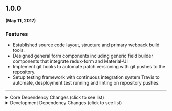 ## 1.0.0
**(May 11, 2017)**

### Features

* Established source code layout, structure and primary webpack build tools.
* Designed general form components including generic field builder components that integrate redux-form and Material-UI
* Implement git hooks to automate patch versioning with git pushes to the repository.
* Setup testing framework with continuous integration system Travis to automate, desployment test running and linting on repository pushes.

---

<details>
<summary>Core Dependency Changes (click to see list)</summary>
<p>

 | Package Name | Operation | Source Version | Target Version |
 |:------------:|:---------:|:--------------:|:--------------:|
 | babel-core | ADD | ^6.21.0 | --- |
 | babel-loader | ADD | ^6.2.10 | --- |
 | babel-plugin-add-module-exports | ADD | ^0.2.1 | --- |
 | babel-plugin-transform-decorators-legacy | ADD | ^1.3.4 | --- |
 | babel-plugin-transform-react-display-name | ADD | ^6.8.0 | --- |
 | babel-plugin-transform-runtime | ADD | ^6.15.0 | --- |
 | babel-polyfill | ADD | ^6.20.0 | --- |
 | babel-preset-es2015 | ADD | ^6.18.0 | --- |
 | babel-preset-react | ADD | ^6.16.0 | --- |
 | babel-preset-stage-0 | ADD | ^6.16.0 | --- |
 | babel-register | ADD | ^6.18.0 | --- |
 | babel-runtime | ADD | ^6.20.0 | --- |
 | better-npm-run | ADD | 0.0.13 | --- |
 | compression | ADD | ^1.6.2 | --- |
 | cookie-parser | ADD | ^1.4.3 | --- |
 | css-loader | ADD | ^0.26.0 | --- |
 | cssnano | ADD | ^3.7.4 | --- |
 | debug | ADD | ^2.5.1 | --- |
 | debugger-256 | ADD | ^1.3.6 | --- |
 | express-jwt | ADD | ^5.1.0 | --- |
 | extract-text-webpack-plugin | ADD | ^1.0.0 | --- |
 | file-loader | ADD | ^0.9.0 | --- |
 | foundation-sites | ADD | ^6.2.4 | --- |
 | fs-extra | ADD | ^1.0.0 | --- |
 | history | ADD | ^3.2.1 | --- |
 | html-webpack-plugin | ADD | ^2.22.0 | --- |
 | http-proxy | ADD | ^1.16.2 | --- |
 | humps | ADD | ^2.0.0 | --- |
 | imports-loader | ADD | ^0.6.5 | --- |
 | ip | ADD | ^1.1.4 | --- |
 | json-loader | ADD | ^0.5.4 | --- |
 | jsonwebtoken | ADD | ^7.2.1 | --- |
 | lodash | ADD | ^4.17.2 | --- |
 | material-design-lite | ADD | ^1.2.1 | --- |
 | material-ui | ADD | ^0.18.0 | --- |
 | node-sass | ADD | ^4.5.2 | --- |
 | node-statsd | ADD | ^0.1.1 | --- |
 | normalize.css | ADD | ^5.0.0 | --- |
 | postcss-loader | ADD | ^1.1.0 | --- |
 | react | ADD | ^15.5.4 | --- |
 | react-dom | ADD | ^15.5.4 | --- |
 | react-foundation | ADD | ^0.7.0 | --- |
 | react-icons | ADD | ^2.2.3 | --- |
 | react-mdl | ADD | ^1.10.2 | --- |
 | react-redux | ADD | ^5.0.4 | --- |
 | react-router | ADD | ^3.0.0 | --- |
 | react-router-dom | ADD | ^4.1.1 | --- |
 | react-router-redux | ADD | ^4.0.8 | --- |
 | react-tap-event-plugin | ADD | ^2.0.1 | --- |
 | react-transform-catch-errors | ADD | ^1.0.2 | --- |
 | redux | ADD | ^3.6.0 | --- |
 | redux-auth | ADD | 0.0.5-beta5 | --- |
 | redux-form | ADD | ^6.6.3 | --- |
 | redux-form-material-ui | ADD | ^4.2.0 | --- |
 | redux-orm | ADD | ^0.9.0-rc.3 | --- |
 | redux-promise-middleware | ADD | ^4.2.0 | --- |
 | redux-thunk | ADD | ^2.2.0 | --- |
 | rethinkdb | ADD | ^2.3.3 | --- |
 | rimraf | ADD | ^2.5.4 | --- |
 | sass-loader | ADD | ^4.0.0 | --- |
 | style-loader | ADD | ^0.13.1 | --- |
 | url-loader | ADD | ^0.5.6 | --- |
 | webpack | ADD | ^1.12.14 | --- |
 | yargs | ADD | ^6.3.0 | --- |

</p>
</details>


<details>
<summary>Development Dependency Changes (click to see list)</summary>
<p>

 | Package Name | Operation | Source Version | Target Version |
 |:------------:|:---------:|:--------------:|:--------------:|
 | babel-eslint | ADD | ^7.1.0 | --- |
 | babel-plugin-istanbul | ADD | ^3.0.0 | --- |
 | babel-plugin-react-transform | ADD | ^2.0.2 | --- |
 | babel-plugin-typecheck | ADD | ^3.9.0 | --- |
 | chai | ADD | ^3.4.1 | --- |
 | chai-as-promised | ADD | ^6.0.0 | --- |
 | chai-enzyme | ADD | ^0.6.1 | --- |
 | cheerio | ADD | ^0.22.0 | --- |
 | codecov | ADD | ^1.0.1 | --- |
 | concurrently | ADD | ^3.1.0 | --- |
 | connect-history-api-fallback | ADD | ^1.3.0 | --- |
 | coveralls | ADD | ^2.13.1 | --- |
 | enzyme | ADD | ^2.8.2 | --- |
 | eslint | ADD | ^3.0.1 | --- |
 | eslint-config-standard | ADD | ^6.0.0 | --- |
 | eslint-config-standard-react | ADD | ^4.0.0 | --- |
 | eslint-plugin-babel | ADD | ^4.0.0 | --- |
 | eslint-plugin-promise | ADD | ^3.0.0 | --- |
 | eslint-plugin-react | ADD | ^6.0.0 | --- |
 | eslint-plugin-standard | ADD | ^2.0.0 | --- |
 | eslint-watch | ADD | ^2.1.14 | --- |
 | event-source-polyfill | ADD | 0.0.7 | --- |
 | eventsource-polyfill | ADD | ^0.9.6 | --- |
 | express | ADD | ^4.14.0 | --- |
 | happypack | ADD | ^3.0.2 | --- |
 | heapdump | ADD | ^0.3.7 | --- |
 | inject-loader | ADD | ^3.0.0 | --- |
 | karma | ADD | ^1.0.0 | --- |
 | karma-coverage | ADD | ^1.0.0 | --- |
 | karma-json-reporter | ADD | ^1.2.0 | --- |
 | karma-mocha | ADD | ^1.0.1 | --- |
 | karma-mocha-reporter | ADD | ^2.0.0 | --- |
 | karma-phantomjs-launcher | ADD | ^1.0.2 | --- |
 | karma-spec-reporter | ADD | 0.0.26 | --- |
 | karma-webpack-with-fast-source-maps | ADD | ^1.9.2 | --- |
 | memwatch-next | ADD | ^0.3.0 | --- |
 | mocha | ADD | ^3.0.1 | --- |
 | mocha-lcov-reporter | ADD | ^1.3.0 | --- |
 | morgan | ADD | ^1.7.0 | --- |
 | nodemon | ADD | ^1.10.2 | --- |
 | phantomjs-prebuilt | ADD | ^2.1.13 | --- |
 | plato | ADD | ^1.7.0 | --- |
 | react-addons-test-utils | ADD | ^15.0.0 | --- |
 | react-test-renderer | ADD | ^15.5.4 | --- |
 | react-transform-catch-errors | ADD | ^1.0.2 | --- |
 | redbox-react | ADD | ^1.2.10 | --- |
 | redux-logger | ADD | ^2.7.4 | --- |
 | redux-mock-store | ADD | ^1.2.3 | --- |
 | sinon | ADD | ^1.17.5 | --- |
 | sinon-chai | ADD | ^2.8.0 | --- |
 | stats-webpack-plugin | ADD | ^0.4.2 | --- |
 | webpack-dev-middleware | ADD | ^1.6.1 | --- |
 | webpack-hmr | ADD | ^1.0.2 | --- |
 | webpack-hot-middleware | ADD | ^2.12.2 | --- |
</p>
</details>
